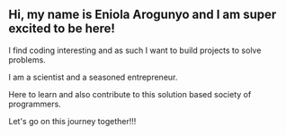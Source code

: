 ## Hi, my name is Eniola Arogunyo and I am super excited to be here!

I find coding interesting and as such I want to build projects to solve problems.

I am a scientist and a seasoned entrepreneur.

Here to learn and also contribute to this solution based society of programmers.

Let's go on this journey together!!!

